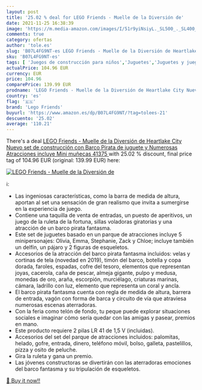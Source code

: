 ```yaml
---
layout: post
title: '25.02 % deal for LEGO Friends - Muelle de la Diversión de'
date: 2021-11-25 16:38:39
image: 'https://m.media-amazon.com/images/I/51r9yiNsiyL._SL500_._SL400_.jpg'
comments: true
category: ofertas
author: 'tole.es'
slug: 'B07L4FG9NT-es LEGO Friends - Muelle de la Diversión de Heartlake City...'
sku: 'B07L4FG9NT-es'
tags: [ 'Juegos de construcción para niños','Juguetes','Juguetes y juegos','lego','lego friends', ]
actualPrice: 104.96 EUR
currency: EUR
price: 104.96
comparePrice: 139.99 EUR
prodname: 'LEGO Friends - Muelle de la Diversión de Heartlake City Nuevo set de construcción con Barco Pirata de juguete y Numerosas Atracciones  incluye Mini muñecas  41375 '
country: 'es'
flag: '🇪🇸'
brand: 'Lego Friends'
buyurl: 'https://www.amazon.es/dp/B07L4FG9NT/?tag=tolees-21'
descuento: '25.02'
average: '110.21'
---
```


There's a deal [LEGO Friends - Muelle de la Diversión de Heartlake City Nuevo set de construcción con Barco Pirata de juguete y Numerosas Atracciones  incluye Mini muñecas  41375 ](https://www.amazon.es/dp/B07L4FG9NT/?tag=tolees-21)  with  25.02 % discount, final price tag of  104.96 EUR (original: 139.99 EUR) here:

[![LEGO Friends - Muelle de la Diversión de](https://m.media-amazon.com/images/I/51r9yiNsiyL._SL500_._SL400_.jpg)](https://www.amazon.es/dp/B07L4FG9NT/?tag=tolees-21)

ℹ️:

- Las ingeniosas características, como la barra de medida de altura, aportan al set una sensación de gran realismo que invita a sumergirse en la experiencia de juego.
- Contiene una taquilla de venta de entradas, un puesto de aperitivos, un juego de la ruleta de la fortuna, sillas voladoras giratorias y una atracción de un barco pirata fantasma.
- Este set de juguetes basado en un parque de atracciones incluye 5 minipersonajes: Olivia, Emma, Stephanie, Zack y Chloe; incluye también un delfín, un pájaro y 2 figuras de esqueletos.
- Accesorios de la atracción del barco pirata fantasma incluidos: velas y cortinas de tela (novedad en 2019), timón del barco, botella y copa dorada, faroles, espadas, cofre del tesoro, elementos que representan joyas, cacerola, caña de pescar, almeja gigante, pulpo y medusa, monedas de oro, araña, escorpión, murciélago, criaturas marinas, cámara, ladrillo con luz, elemento que representa un coral y ancla.
- El barco pirata fantasma cuenta con regla de medida de altura, barrera de entrada, vagón con forma de barca y circuito de vía que atraviesa numerosas escenas aterradoras.
- Con la feria como telón de fondo, tu peque puede explorar situaciones sociales e imaginar cómo sería quedar con las amigas y pasear, premios en mano.
- Este producto requiere 2 pilas LR 41 de 1,5 V (incluidas).
- Accesorios del set del parque de atracciones incluidos: palomitas, helado, gofre, entrada, dinero, teléfono móvil, bolso, galleta, pastelillos, pizza y osito de peluche.
- Gira la ruleta y gana un premio.
- Las jóvenes constructoras se divertirán con las aterradoras emociones del barco fantasma y su tripulación de esqueletos.

[🛒 Buy it now!!](https://www.amazon.es/dp/B07L4FG9NT/?tag=tolees-21)
